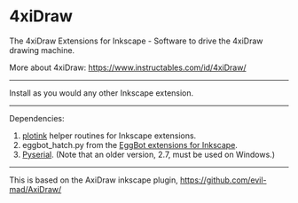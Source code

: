 # 4xiDraw

The 4xiDraw Extensions for Inkscape - Software to drive the 4xiDraw drawing machine.

More about 4xiDraw:  https://www.instructables.com/id/4xiDraw/

---------


Install as you would any other Inkscape extension.


---------
Dependencies:

1. [plotink](https://github.com/evil-mad/plotink) helper routines for Inkscape extensions.
2. eggbot_hatch.py from the [EggBot extensions for Inkscape](https://github.com/evil-mad/EggBot/).
3. [Pyserial](https://pypi.python.org/pypi/pyserial). (Note that an older version, 2.7, must be used on Windows.)


---------

This is based on the AxiDraw inkscape plugin, https://github.com/evil-mad/AxiDraw/
